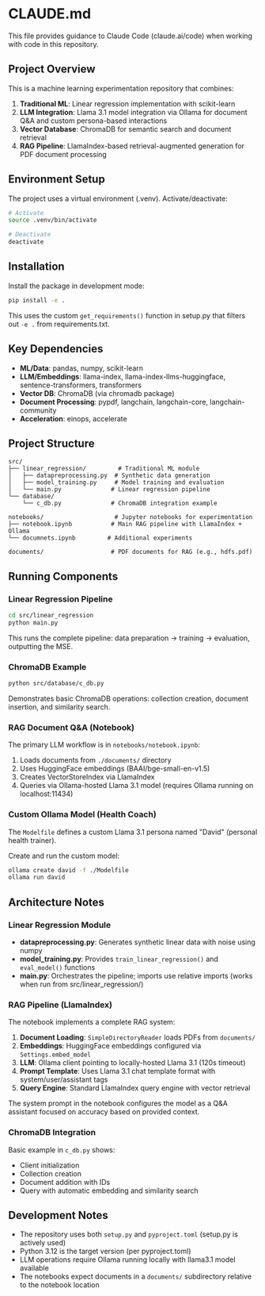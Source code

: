 # CLAUDE.md

This file provides guidance to Claude Code (claude.ai/code) when working with code in this repository.

## Project Overview

This is a machine learning experimentation repository that combines:
1. **Traditional ML**: Linear regression implementation with scikit-learn
2. **LLM Integration**: Llama 3.1 model integration via Ollama for document Q&A and custom persona-based interactions
3. **Vector Database**: ChromaDB for semantic search and document retrieval
4. **RAG Pipeline**: LlamaIndex-based retrieval-augmented generation for PDF document processing

## Environment Setup

The project uses a virtual environment (.venv). Activate/deactivate:
```bash
# Activate
source .venv/bin/activate

# Deactivate
deactivate
```

## Installation

Install the package in development mode:
```bash
pip install -e .
```

This uses the custom `get_requirements()` function in setup.py that filters out `-e .` from requirements.txt.

## Key Dependencies

- **ML/Data**: pandas, numpy, scikit-learn
- **LLM/Embeddings**: llama-index, llama-index-llms-huggingface, sentence-transformers, transformers
- **Vector DB**: ChromaDB (via chromadb package)
- **Document Processing**: pypdf, langchain, langchain-core, langchain-community
- **Acceleration**: einops, accelerate

## Project Structure

```
src/
├── linear_regression/         # Traditional ML module
│   ├── datapreprocessing.py  # Synthetic data generation
│   ├── model_training.py     # Model training and evaluation
│   └── main.py              # Linear regression pipeline
└── database/
    └── c_db.py              # ChromaDB integration example

notebooks/                    # Jupyter notebooks for experimentation
├── notebook.ipynb           # Main RAG pipeline with LlamaIndex + Ollama
└── documnets.ipynb         # Additional experiments

documents/                   # PDF documents for RAG (e.g., hdfs.pdf)
```

## Running Components

### Linear Regression Pipeline
```bash
cd src/linear_regression
python main.py
```
This runs the complete pipeline: data preparation → training → evaluation, outputting the MSE.

### ChromaDB Example
```bash
python src/database/c_db.py
```
Demonstrates basic ChromaDB operations: collection creation, document insertion, and similarity search.

### RAG Document Q&A (Notebook)
The primary LLM workflow is in `notebooks/notebook.ipynb`:
1. Loads documents from `./documents/` directory
2. Uses HuggingFace embeddings (BAAI/bge-small-en-v1.5)
3. Creates VectorStoreIndex via LlamaIndex
4. Queries via Ollama-hosted Llama 3.1 model (requires Ollama running on localhost:11434)

### Custom Ollama Model (Health Coach)
The `Modelfile` defines a custom Llama 3.1 persona named "David" (personal health trainer).

Create and run the custom model:
```bash
ollama create david -f ./Modelfile
ollama run david
```

## Architecture Notes

### Linear Regression Module
- **datapreprocessing.py**: Generates synthetic linear data with noise using numpy
- **model_training.py**: Provides `train_linear_regression()` and `eval_model()` functions
- **main.py**: Orchestrates the pipeline; imports use relative imports (works when run from src/linear_regression/)

### RAG Pipeline (LlamaIndex)
The notebook implements a complete RAG system:
1. **Document Loading**: `SimpleDirectoryReader` loads PDFs from `documents/`
2. **Embeddings**: HuggingFace embeddings configured via `Settings.embed_model`
3. **LLM**: Ollama client pointing to locally-hosted Llama 3.1 (120s timeout)
4. **Prompt Template**: Uses Llama 3.1 chat template format with system/user/assistant tags
5. **Query Engine**: Standard LlamaIndex query engine with vector retrieval

The system prompt in the notebook configures the model as a Q&A assistant focused on accuracy based on provided context.

### ChromaDB Integration
Basic example in `c_db.py` shows:
- Client initialization
- Collection creation
- Document addition with IDs
- Query with automatic embedding and similarity search

## Development Notes

- The repository uses both `setup.py` and `pyproject.toml` (setup.py is actively used)
- Python 3.12 is the target version (per pyproject.toml)
- LLM operations require Ollama running locally with llama3.1 model available
- The notebooks expect documents in a `documents/` subdirectory relative to the notebook location
